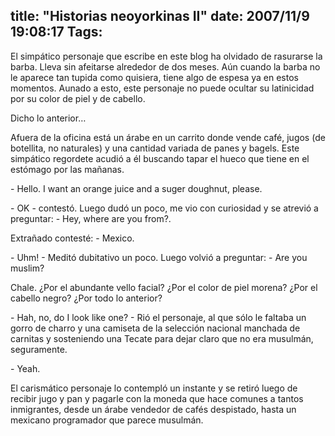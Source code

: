title: "Historias neoyorkinas II"
date: 2007/11/9 19:08:17
Tags: 
---
<p>El simpático personaje que escribe en este blog ha olvidado de rasurarse la barba. Lleva sin afeitarse alrededor de dos meses. Aún cuando la barba no le aparece tan tupida como quisiera, tiene algo de espesa ya en estos momentos. Aunado a esto, este personaje no puede ocultar su latinicidad por su color de piel y de cabello.</p>

<p>Dicho lo anterior&#8230;</p>

<p>Afuera de la oficina está un árabe en un carrito donde vende café, jugos (de botellita, no naturales) y una cantidad variada de panes y bagels. Este simpático regordete acudió a él buscando tapar el hueco que tiene en el estómago por las mañanas.</p>

<p>- Hello. I want an orange juice and a suger doughnut, please.</p>

<p>- OK - contestó. Luego dudó un poco, me vio con curiosidad y se atrevió a preguntar: - Hey, where are you from?.</p>

<p>Extrañado contesté: - Mexico.</p>

<p>- Uhm! - Meditó dubitativo un poco. Luego volvió a preguntar: - Are you muslim?</p>

<p>Chale. ¿Por el abundante vello facial? ¿Por el color de piel morena? ¿Por el cabello negro? ¿Por todo lo anterior?</p>

<p>- Hah, no, do I look like one? - Rió el personaje, al que sólo le faltaba un gorro de charro y una camiseta de la selección nacional manchada de carnitas y sosteniendo una Tecate para dejar claro que no era musulmán, seguramente.</p>

<p>- Yeah.</p>

<p>El carismático personaje lo contempló un instante y se retiró luego de recibir jugo y pan y pagarle con la moneda que hace comunes a tantos inmigrantes, desde un árabe vendedor de cafés despistado, hasta un mexicano programador que parece musulmán.</p>
